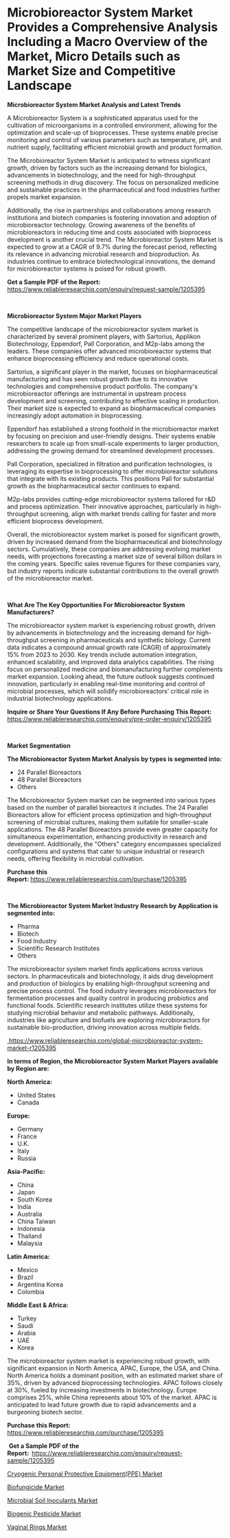 <p><h1>Microbioreactor System Market Provides a Comprehensive Analysis Including a Macro Overview of the Market, Micro Details such as Market Size and Competitive Landscape</h1></p><p><strong>Microbioreactor System Market Analysis and Latest Trends</strong></p>
<p><p>A Microbioreactor System is a sophisticated apparatus used for the cultivation of microorganisms in a controlled environment, allowing for the optimization and scale-up of bioprocesses. These systems enable precise monitoring and control of various parameters such as temperature, pH, and nutrient supply, facilitating efficient microbial growth and product formation. </p><p>The Microbioreactor System Market is anticipated to witness significant growth, driven by factors such as the increasing demand for biologics, advancements in biotechnology, and the need for high-throughput screening methods in drug discovery. The focus on personalized medicine and sustainable practices in the pharmaceutical and food industries further propels market expansion.</p><p>Additionally, the rise in partnerships and collaborations among research institutions and biotech companies is fostering innovation and adoption of microbioreactor technology. Growing awareness of the benefits of microbioreactors in reducing time and costs associated with bioprocess development is another crucial trend. The Microbioreactor System Market is expected to grow at a CAGR of 9.7% during the forecast period, reflecting its relevance in advancing microbial research and bioproduction. As industries continue to embrace biotechnological innovations, the demand for microbioreactor systems is poised for robust growth.</p></p>
<p><strong>Get a Sample PDF of the Report:&nbsp;</strong> <a href="https://www.reliableresearchiq.com/enquiry/request-sample/1205395?utm_campaign=1686&utm_medium=2&utm_source=Github&utm_content=ia&utm_term=16102024&utm_id=microbioreactor-system">https://www.reliableresearchiq.com/enquiry/request-sample/1205395</a></p>
<p>&nbsp;</p>
<p><strong>Microbioreactor System Major Market Players</strong></p>
<p><p>The competitive landscape of the microbioreactor system market is characterized by several prominent players, with Sartorius, Applikon Biotechnology, Eppendorf, Pall Corporation, and M2p-labs among the leaders. These companies offer advanced microbioreactor systems that enhance bioprocessing efficiency and reduce operational costs.</p><p>Sartorius, a significant player in the market, focuses on biopharmaceutical manufacturing and has seen robust growth due to its innovative technologies and comprehensive product portfolio. The company's microbioreactor offerings are instrumental in upstream process development and screening, contributing to effective scaling in production. Their market size is expected to expand as biopharmaceutical companies increasingly adopt automation in bioprocessing.</p><p>Eppendorf has established a strong foothold in the microbioreactor market by focusing on precision and user-friendly designs. Their systems enable researchers to scale up from small-scale experiments to larger production, addressing the growing demand for streamlined development processes.</p><p>Pall Corporation, specialized in filtration and purification technologies, is leveraging its expertise in bioprocessing to offer microbioreactor solutions that integrate with its existing products. This positions Pall for substantial growth as the biopharmaceutical sector continues to expand.</p><p>M2p-labs provides cutting-edge microbioreactor systems tailored for r&D and process optimization. Their innovative approaches, particularly in high-throughput screening, align with market trends calling for faster and more efficient bioprocess development.</p><p>Overall, the microbioreactor system market is poised for significant growth, driven by increased demand from the biopharmaceutical and biotechnology sectors. Cumulatively, these companies are addressing evolving market needs, with projections forecasting a market size of several billion dollars in the coming years. Specific sales revenue figures for these companies vary, but industry reports indicate substantial contributions to the overall growth of the microbioreactor market.</p></p>
<p>&nbsp;</p>
<p><strong>What Are The Key Opportunities For Microbioreactor System Manufacturers?</strong></p>
<p><p>The microbioreactor system market is experiencing robust growth, driven by advancements in biotechnology and the increasing demand for high-throughput screening in pharmaceuticals and synthetic biology. Current data indicates a compound annual growth rate (CAGR) of approximately 15% from 2023 to 2030. Key trends include automation integration, enhanced scalability, and improved data analytics capabilities. The rising focus on personalized medicine and biomanufacturing further complements market expansion. Looking ahead, the future outlook suggests continued innovation, particularly in enabling real-time monitoring and control of microbial processes, which will solidify microbioreactors’ critical role in industrial biotechnology applications.</p></p>
<p><strong>Inquire or Share Your Questions If Any Before Purchasing This Report:</strong> <a href="https://www.reliableresearchiq.com/enquiry/pre-order-enquiry/1205395?utm_campaign=1686&utm_medium=2&utm_source=Github&utm_content=ia&utm_term=16102024&utm_id=microbioreactor-system">https://www.reliableresearchiq.com/enquiry/pre-order-enquiry/1205395</a></p>
<p>&nbsp;</p>
<p><strong>Market Segmentation</strong></p>
<p><strong>The Microbioreactor System Market Analysis by types is segmented into:</strong></p>
<p><ul><li>24 Parallel Bioreactors</li><li>48 Parallel Bioreactors</li><li>Others</li></ul></p>
<p><p>The Microbioreactor System market can be segmented into various types based on the number of parallel bioreactors it includes. The 24 Parallel Bioreactors allow for efficient process optimization and high-throughput screening of microbial cultures, making them suitable for smaller-scale applications. The 48 Parallel Bioreactors provide even greater capacity for simultaneous experimentation, enhancing productivity in research and development. Additionally, the "Others" category encompasses specialized configurations and systems that cater to unique industrial or research needs, offering flexibility in microbial cultivation.</p></p>
<p><strong>Purchase this Report:&nbsp;</strong><a href="https://www.reliableresearchiq.com/purchase/1205395?utm_campaign=1686&utm_medium=2&utm_source=Github&utm_content=ia&utm_term=16102024&utm_id=microbioreactor-system">https://www.reliableresearchiq.com/purchase/1205395</a></p>
<p>&nbsp;</p>
<p><strong>The Microbioreactor System Market Industry Research by Application is segmented into:</strong></p>
<p><ul><li>Pharma</li><li>Biotech</li><li>Food Industry</li><li>Scientific Research Institutes</li><li>Others</li></ul></p>
<p><p>The microbioreactor system market finds applications across various sectors. In pharmaceuticals and biotechnology, it aids drug development and production of biologics by enabling high-throughput screening and precise process control. The food industry leverages microbioreactors for fermentation processes and quality control in producing probiotics and functional foods. Scientific research institutes utilize these systems for studying microbial behavior and metabolic pathways. Additionally, industries like agriculture and biofuels are exploring microbioractors for sustainable bio-production, driving innovation across multiple fields.</p></p>
<p><a href="https://www.reliableresearchiq.com/global-microbioreactor-system-market-r1205395?utm_campaign=1686&utm_medium=2&utm_source=Github&utm_content=ia&utm_term=16102024&utm_id=microbioreactor-system">&nbsp;https://www.reliableresearchiq.com/global-microbioreactor-system-market-r1205395</a></p>
<p><strong>In terms of Region, the Microbioreactor System Market Players available by Region are:</strong></p>
<p>
    <p> <strong> North America: </strong>
        <ul>
            <li>United States</li>
            <li>Canada</li>
        </ul>
        </p> 
    <p> <strong> Europe: </strong>
        <ul>
            <li>Germany</li>
            <li>France</li>
            <li>U.K.</li>
            <li>Italy</li>
            <li>Russia</li>
        </ul>
        </p> 
    <p> <strong> Asia-Pacific: </strong>
        <ul>
            <li>China</li>
            <li>Japan</li>
            <li>South Korea</li>
            <li>India</li>
            <li>Australia</li>
            <li>China Taiwan</li>
            <li>Indonesia</li>
            <li>Thailand</li>
            <li>Malaysia</li>
        </ul>
        </p> 
    <p> <strong> Latin America: </strong>
        <ul>
            <li>Mexico</li>
            <li>Brazil</li>
            <li>Argentina Korea</li>
            <li>Colombia</li>
        </ul>
        </p> 
    <p> <strong> Middle East & Africa: </strong>
        <ul>
            <li>Turkey</li>
            <li>Saudi</li>
            <li>Arabia</li>
            <li>UAE</li>
            <li>Korea</li>
        </ul>
    </p>
    </p>
<p><p>The microbioreactor system market is experiencing robust growth, with significant expansion in North America, APAC, Europe, the USA, and China. North America holds a dominant position, with an estimated market share of 35%, driven by advanced bioprocessing technologies. APAC follows closely at 30%, fueled by increasing investments in biotechnology. Europe comprises 25%, while China represents about 10% of the market. APAC is anticipated to lead future growth due to rapid advancements and a burgeoning biotech sector.</p></p>
<p><strong>Purchase this Report: </strong><a href="https://www.reliableresearchiq.com/purchase/1205395?utm_campaign=1686&utm_medium=2&utm_source=Github&utm_content=ia&utm_term=16102024&utm_id=microbioreactor-system">https://www.reliableresearchiq.com/purchase/1205395</a></p>
<p>&nbsp;<strong>Get a Sample PDF of the Report:&nbsp;&nbsp;</strong><a href="https://www.reliableresearchiq.com/enquiry/request-sample/1205395?utm_campaign=1686&utm_medium=2&utm_source=Github&utm_content=ia&utm_term=16102024&utm_id=microbioreactor-system">https://www.reliableresearchiq.com/enquiry/request-sample/1205395</a></p>
<p><strong></strong></p>
<p><p><a href="https://github.com/AfsanaMia652/Market-Research-Report-List-1/blob/main/cryogenic-personal-protective-equipmentppe-market.md?utm_campaign=1686&utm_medium=2&utm_source=Github&utm_content=ia&utm_term=16102024&utm_id=microbioreactor-system">Cryogenic Personal Protective Equipment(PPE) Market</a></p><p><a href="https://www.linkedin.com/pulse/opportunities-challenges-biofungicide-market-strategic-insights-da5re?trk=public_post_embed_feed-article-content&utm_campaign=1686&utm_medium=2&utm_source=Github&utm_content=ia&utm_term=16102024&utm_id=microbioreactor-system">Biofungicide Market</a></p><p><a href="https://www.linkedin.com/pulse/microbial-soil-inoculants-market-global-insights-sales-w6rfe?trk=public_post_embed_feed-article-content&utm_campaign=1686&utm_medium=2&utm_source=Github&utm_content=ia&utm_term=16102024&utm_id=microbioreactor-system">Microbial Soil Inoculants Market</a></p><p><a href="https://www.linkedin.com/pulse/biogenic-pesticide-market-overview-forecast-2024-2031-mznfe?trk=public_post_embed_feed-article-content&utm_campaign=1686&utm_medium=2&utm_source=Github&utm_content=ia&utm_term=16102024&utm_id=microbioreactor-system">Biogenic Pesticide Market</a></p><p><a href="https://www.linkedin.com/pulse/vaginal-rings-market-evolution-global-trends-regional-dynamics-uqiye?trk=public_post_embed_feed-article-content&utm_campaign=1686&utm_medium=2&utm_source=Github&utm_content=ia&utm_term=16102024&utm_id=microbioreactor-system">Vaginal Rings Market</a></p></p>
